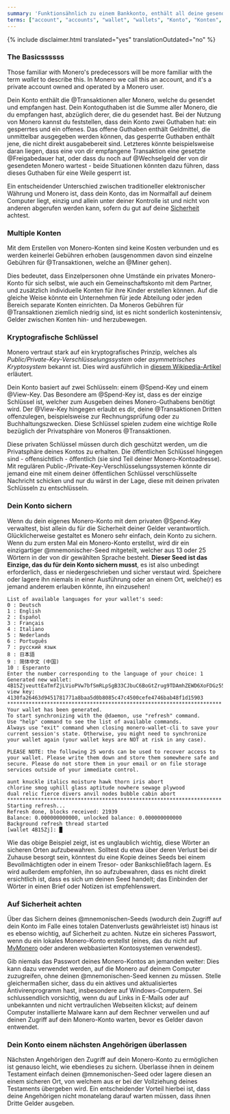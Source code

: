 ```yaml
---
summary: 'Funktionsähnlich zu einem Bankkonto, enthält all deine gesendeten und empfangenen Transaktionen'
terms: ["account", "accounts", "wallet", "wallets", "Konto", "Konten", "Kontos", "Wallet", "Wallets"]
---
```


{% include disclaimer.html translated="yes" translationOutdated="no" %}

### The Basicssssss

Those familiar with Monero's predecessors will be more familiar with the
term *wallet* to describe this. In Monero we call this an account, and it's
a private account owned and operated by a Monero user.

Dein Konto enthält die @Transaktionen aller Monero, welche du gesendet und
empfangen hast. Dein Kontoguthaben ist die Summe aller Monero, die du
empfangen hast, abzüglich derer, die du gesendet hast. Bei der Nutzung von
Monero kannst du feststellen, dass dein Konto zwei Guthaben hat: ein
gesperrtes und ein offenes. Das offene Guthaben enthält Geldmittel, die
unmittelbar ausgegeben werden können, das gesperrte Guthaben enthält jene,
die nicht direkt ausgabebereit sind. Letzteres könnte beispielsweise daran
liegen, dass eine von dir empfangene Transaktion eine gesetzte
@Freigabedauer hat, oder dass du noch auf @Wechselgeld der von dir
gesendeten Monero wartest - beide Situationen könnten dazu führen, dass
dieses Guthaben für eine Weile gesperrt ist.

Ein entscheidender Unterschied zwischen traditioneller elektronischer
Währung und Monero ist, dass dein Konto, das im Normalfall auf deinem
Computer liegt, einzig und allein unter deiner Kontrolle ist und nicht von
anderen abgerufen werden kann, sofern du gut auf deine
[Sicherheit](#Auf-Sicherheit-achten) achtest.

### Multiple Konten

Mit dem Erstellen von Monero-Konten sind keine Kosten verbunden und es
werden keinerlei Gebühren erhoben (ausgenommen davon sind einzelne Gebühren
für @Transaktionen, welche an @Miner gehen).

Dies bedeutet, dass Einzelpersonen ohne Umstände ein privates Monero-Konto
für sich selbst, wie auch ein Gemeinschaftskonto mit dem Partner, und
zusätzlich individuelle Konten für ihre Kinder erstellen können. Auf die
gleiche Weise könnte ein Unternehmen für jede Abteilung oder jeden Bereich
separate Konten einrichten. Da Moneros Gebühren für @Transaktionen ziemlich
niedrig sind, ist es nicht sonderlich kostenintensiv, Gelder zwischen Konten
hin- und herzubewegen.

### Kryptografische Schlüssel

Monero vertraut stark auf ein kryptografisches Prinzip, welches als
*Public/Private-Key-Verschlüsselungssystem* oder *asymmetrisches
Kryptosystem* bekannt ist. Dies wird ausführlich in [diesem
Wikipedia-Artikel](https://de.wikipedia.org/wiki/Asymmetrisches_Kryptosystem)
erläutert.

Dein Konto basiert auf zwei Schlüsseln: einem @Spend-Key und einem
@View-Key. Das Besondere am @Spend-Key ist, dass es der einzige Schlüssel
ist, welcher zum Ausgeben deines Monero-Guthabens benötigt wird. Der
@View-Key hingegen erlaubt es dir, deine @Transaktionen Dritten
offenzulegen, beispielsweise zur Rechnungsprüfung oder zu
Buchhaltungszwecken. Diese Schlüssel spielen zudem eine wichtige Rolle
bezüglich der Privatsphäre von Moneros @Transaktionen.

Diese privaten Schlüssel müssen durch dich geschützt werden, um die
Privatsphäre deines Kontos zu erhalten. Die öffentlichen Schlüssel hingegen
sind - offensichtlich - öffentlich (sie sind Teil deiner
Monero-Kontoadresse). Mit regulären
Public-/Private-Key-Verschlüsselungssystemen könnte dir jemand eine mit
einem deiner öffentlichen Schlüssel verschlüsselte Nachricht schicken und
nur du wärst in der Lage, diese mit deinen privaten Schlüsseln zu
entschlüsseln.

### Dein Konto sichern

Wenn du dein eigenes Monero-Konto mit dem privaten @Spend-Key verwaltest,
bist allein du für die Sicherheit deiner Gelder
verantwortlich. Glücklicherweise gestaltet es Monero sehr einfach, dein
Konto zu sichern. Wenn du zum ersten Mal ein Monero-Konto erstellst, wird
dir ein einzigartiger @mnemonischer-Seed mitgeteilt, welcher aus 13 oder 25
Wörtern in der von dir gewählten Sprache besteht. **Dieser Seed ist das
Einzige, das du für dein Konto sichern musst**, es ist also unbedingt
erforderlich, dass er niedergeschrieben und sicher verstaut wird. Speichere
oder lagere ihn niemals in einer Ausführung oder an einem Ort, welche(r) es
jemand anderem erlauben könnte, ihn einzusehen!

```
List of available languages for your wallet's seed:
0 : Deutsch
1 : English
2 : Español
3 : Français
4 : Italiano
5 : Nederlands
6 : Português
7 : русский язык
8 : 日本語
9 : 简体中文 (中国)
10 : Esperanto
Enter the number corresponding to the language of your choice: 1
Generated new wallet: 4B15ZjveuttEaTmfZjLVioPVw7bfSmRLpSgB33CJbuC6BoGtZrug9TDAmhZEWD6XoFDGz55bgzisT9Dnv61sbsA6Sa47TYu
view key: 4130fa26463d9451781771a8baa5d0b8085c47c4500cefe4746bab48f1d15903
**********************************************************************
Your wallet has been generated.
To start synchronizing with the @daemon, use "refresh" command.
Use "help" command to see the list of available commands.
Always use "exit" command when closing monero-wallet-cli to save your
current session's state. Otherwise, you might need to synchronize
your wallet again (your wallet keys are NOT at risk in any case).

PLEASE NOTE: the following 25 words can be used to recover access to your wallet. Please write them down and store them somewhere safe and secure. Please do not store them in your email or on file storage services outside of your immediate control.

aunt knuckle italics moisture hawk thorn iris abort
chlorine smog uphill glass aptitude nowhere sewage plywood
dual relic fierce divers anvil nodes bubble cabin abort
**********************************************************************
Starting refresh...
Refresh done, blocks received: 21939                            
Balance: 0.000000000000, unlocked balance: 0.000000000000
Background refresh thread started
[wallet 4B15Zj]: █
```

Wie das obige Beispiel zeigt, ist es unglaublich wichtig, diese Wörter an
sicheren Orten aufzubewahren. Solltest du etwa über deren Verlust bei dir
Zuhause besorgt sein, könntest du eine Kopie deines Seeds bei einem
Bevollmächtigten oder in einem Tresor- oder Bankschließfach lagern. Es wird
außerdem empfohlen, ihn so aufzubewahren, dass es nicht direkt ersichtlich
ist, dass es sich um deinen Seed handelt; das Einbinden der Wörter in einen
Brief oder Notizen ist empfehlenswert.

### Auf Sicherheit achten

Über das Sichern deines @mnemonischen-Seeds (wodurch dein Zugriff auf dein
Konto im Falle eines totalen Datenverlusts gewährleistet ist) hinaus ist es
ebenso wichtig, auf Sicherheit zu achten. Nutze ein sicheres Passwort, wenn
du ein lokales Monero-Konto erstellst (eines, das du nicht auf
[MyMonero](https://mymonero.com) oder anderen webbasierten Kontosystemen
verwendest).

Gib niemals das Passwort deines Monero-Kontos an jemanden weiter: Dies kann
dazu verwendet werden, auf die Monero auf deinem Computer zuzugreifen, ohne
deinen @mnemonischen-Seed kennen zu müssen. Stelle gleichermaßen sicher,
dass du ein aktives und aktualisiertes Antivirenprogramm hast, insbesondere
auf Windows-Computern. Sei schlussendlich vorsichtig, wenn du auf Links in
E-Mails oder auf unbekannten und nicht vertraulichen Webseiten klickst; auf
deinem Computer installierte Malware kann auf dem Rechner verweilen und auf
deinen Zugriff auf dein Monero-Konto warten, bevor es Gelder davon
entwendet.

### Dein Konto einem nächsten Angehörigen überlassen

Nächsten Angehörigen den Zugriff auf dein Monero-Konto zu ermöglichen ist
genauso leicht, wie ebendieses zu sichern. Überlasse ihnen in deinem
Testament einfach deinen @mnemonischen-Seed oder lagere diesen an einem
sicheren Ort, von welchem aus er bei der Vollziehung deines Testaments
übergeben wird. Ein entscheidender Vorteil hierbei ist, dass deine
Angehörigen nicht monatelang darauf warten müssen, dass ihnen Dritte Gelder
ausgeben.
